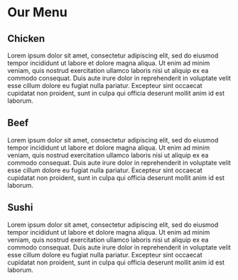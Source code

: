 <!DOCTYPE html>
<html>
<head>
 <meta charset="utf-8"> 
  <meta name="viewport" content="width=device-width, initial-scale=1">
         <link rel="stylesheet" href="css/support.css"> 
           <title>Module2-solution</title>
       </head>
       <body> 
        <h1> Our Menu</h1> 
        <div class="col-lg-4 col-md-6 col-sm-12"> 
            <div class="section"> 
             <h2 class="chicken">Chicken</h2>  
               <p class="p1">Lorem ipsum dolor sit amet, consectetur adipiscing elit, sed do eiusmod tempor incididunt ut labore et dolore magna aliqua. Ut enim ad minim veniam, quis nostrud exercitation ullamco laboris nisi ut aliquip ex ea commodo consequat. Duis aute irure dolor in reprehenderit in voluptate velit esse cillum dolore eu fugiat nulla pariatur. Excepteur sint occaecat cupidatat non proident, sunt in culpa qui officia deserunt mollit anim id est laborum.</p>
                </div> 
            </div>
             <div class="col-lg-4 col-md-6 col-sm-12"> 
                <div class="section">  
                    <h2 class="beef">Beef</h2>  
                    <p class="p2">Lorem ipsum dolor sit amet, consectetur adipiscing elit, sed do eiusmod tempor incididunt ut labore et dolore magna aliqua. Ut enim ad minim veniam, quis nostrud exercitation ullamco laboris nisi ut aliquip ex ea commodo consequat. Duis aute irure dolor in reprehenderit in voluptate velit esse cillum dolore eu fugiat nulla pariatur. Excepteur sint occaecat cupidatat non proident, sunt in culpa qui officia deserunt mollit anim id est laborum.</p> 
                </div> 
            </div> 
            <div class="col-lg-4 col-md-12 col-sm-12"> 
                        <div class="section">   
                          <h2 class="sushi">Sushi</h2>  
                            <p class="p3">Lorem ipsum dolor sit amet, consectetur adipiscing elit, sed do eiusmod tempor incididunt ut labore et dolore magna aliqua. Ut enim ad minim veniam, quis nostrud exercitation ullamco laboris nisi ut aliquip ex ea commodo consequat. Duis aute irure dolor in reprehenderit in voluptate velit esse cillum dolore eu fugiat nulla pariatur. Excepteur sint occaecat cupidatat non proident, sunt in culpa qui officia deserunt mollit anim id est laborum.</p> </div> 
                        </div>
                         </body>
                         </html>

